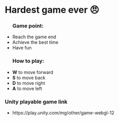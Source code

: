 <h1>Hardest game ever 😠</h1> 

<ul>
<h3> Game point: </h3>
  <li> Reach the game end</li>
  <li> Achieve the best time</li>
  <li> Have fun</li>
</ul>

<ul>
<h3> How to play: </h3>
  <li> <strong>W</strong> to move forward</li>
  <li> <strong>S</strong> to move back</li>
  <li> <strong>D</strong> to move right</li>
  <li> <strong>A</strong> to move left</li>
</ul>

<h3>Unity playable game link</h3>
<ul>
  <li>https://play.unity.com/mg/other/game-webgl-12</li>
</ul>



 


